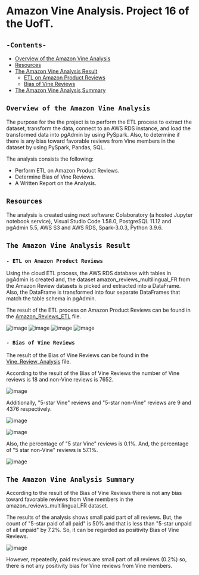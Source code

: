 # Amazon Vine Analysis. Project 16 of the UofT.
## `-Contents-`	
	
- [Overview of the Amazon Vine Analysis](#Overview-of-the-Amazon-Vine-Analysis)	
- [Resources](#resources)	
- [The Amazon Vine Analysis Result](#The-Amazon-Vine-Analysis-Result)
  - [ETL on Amazon Product Reviews](#--ETL-on-Amazon-Product-Reviews)
  - [Bias of Vine Reviews](#--Bias-of-Vine-Reviews)
- [The Amazon Vine Analysis Summary](#The-Amazon-Vine-Analysis-Summary)
## `Overview of the Amazon Vine Analysis`	
	
The purpose for the the project is to perform the ETL process to extract the dataset, transform the data, connect to an AWS RDS instance, and load the transformed data into pgAdmin by using PySpark. Also, to determine if there is any bias toward favorable reviews from Vine members in the dataset by using PySpark, Pandas, SQL.

The analysis consists the following: 
- Perform ETL on Amazon Product Reviews.
- Determine Bias of Vine Reviews.
- A Written Report on the Analysis.

## `Resources`	
The analysis is created using next software: Colaboratory (a hosted Jupyter notebook service), Visual Studio Code 1.58.0, PostgreSQL 11.12 and pgAdmin 5.5, AWS S3 and AWS RDS, Spark-3.0.3, Python 3.9.6.

## `The Amazon Vine Analysis Result`
### `- ETL on Amazon Product Reviews`	

Using the cloud ETL process, the AWS RDS database with tables in pgAdmin is created and, the dataset amazon_reviews_multilingual_FR from the Amazon Review datasets is picked and extracted into a DataFrame. Also, the DataFrame is transformed into four separate DataFrames that match the table schema in pgAdmin. 

The result of the ETL process on Amazon Product Reviews can be found in the [Amazon_Reviews_ETL](./Amazon_Reviews_ETL.ipynb) file.

![image](https://user-images.githubusercontent.com/68247343/137625416-ce5f6326-7926-42fb-a5ca-3b1b8c9f99ab.png)
![image](https://user-images.githubusercontent.com/68247343/137624867-cbb900b0-c755-4a7d-852b-d37eee93c3ec.png)
![image](https://user-images.githubusercontent.com/68247343/137624853-37f34836-0c4b-45cb-b926-2ce9eea68d26.png)
![image](https://user-images.githubusercontent.com/68247343/137624859-4bfce7be-05f8-4048-8f86-6aee81f81673.png)

### `- Bias of Vine Reviews`

The result of the Bias of Vine Reviews can be found in the [Vine_Review_Analysis](./Vine_Review_Analysis.ipynb) file.

According to the result of the Bias of Vine Reviews the number of Vine reviews is 18 and non-Vine reviews is 7652.

![image](https://user-images.githubusercontent.com/68247343/137624754-1328a54c-6354-49fa-bc38-c049f4fc6a13.png)

Additionally, "5-star Vine" reviews and "5-star non-Vine" reviews are 9 and 4376 respectively.

![image](https://user-images.githubusercontent.com/68247343/137624766-6f8f595a-612f-4de7-81b8-957e0ae821db.png)

![image](https://user-images.githubusercontent.com/68247343/137624772-c8782c2b-d09f-4928-b632-6f442e40ee6d.png)

Also, the percentage of "5 star Vine" reviews is 0.1%. And, the percentage of "5 star non-Vine" reviews is 57.1%.

![image](https://user-images.githubusercontent.com/68247343/137624785-ba4ec551-127e-47f5-b2f7-a3fd3c46cc38.png)

## `The Amazon Vine Analysis Summary`	

According to the result of the Bias of Vine Reviews there is not any bias toward favorable reviews from Vine members in the amazon_reviews_multilingual_FR dataset.

The results of the analysis shows small paid part of all reviews. 
But, the count of "5-star paid of all paid" is 50% and that is less than "5-star unpaid of all unpaid" by 7.2%. So, it can be regarded as positivity Bias of Vine Reviews. 

![image](https://user-images.githubusercontent.com/68247343/137624803-c5bc6c99-74dd-463c-8d9e-4c1d4c3263cb.png)

However, repeatedly, paid reviews are small part of all reviews (0.2%) so, there is not any positivity bias for Vine reviews from Vine members.
